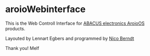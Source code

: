 # aroioWebinterface

This is the Web Controll Interface for <a href="https://www.abacus-electronics.de/produkte/streaming/aroioos.html">ABACUS electronics AroioOS</a> products. 

Layouted by Lennart Egbers and programmed by <a href="http://www.komeda-berlin.de">Nico Berndt</a>

Thank you!
Melf
